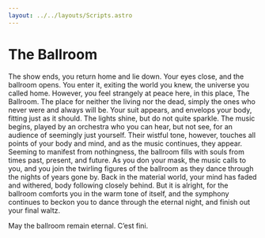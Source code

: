 ```yaml
---
layout: ../../layouts/Scripts.astro
---
```


# The Ballroom

The show ends,  you return home and lie down. Your eyes close, and the ballroom opens. You enter it, exiting the world you knew, the universe you called home. However, you feel strangely at peace here, in this place, The Ballroom. The place for neither the living nor the dead, simply the ones who never were and always will be.
Your suit appears, and envelops your body, fitting just as it should. The lights shine, but do not quite sparkle. The music begins, played by an orchestra who you can hear, but not see, for an audience of seemingly just yourself. Their wistful tone, however, touches all points of your body and mind, and as the music continues, they appear. Seeming to manifest from nothingness, the ballroom fills with souls from times past, present, and future. As you don your mask, the music calls to you, and you join the twirling figures of the ballroom as they dance through the nights of years gone by. Back in the material world, your mind has faded and withered, body following closely behind. But it is alright, for the ballroom comforts you in the warm tone of itself, and the symphony continues to beckon you to dance through the eternal night, and finish out your final waltz.

May the ballroom remain eternal. C’est fini.